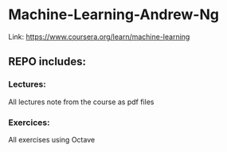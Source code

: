 # Machine-Learning-Andrew-Ng
Link: https://www.coursera.org/learn/machine-learning

## REPO includes:

### Lectures:
All lectures note from the course as pdf files

### Exercices:
All exercises using Octave
